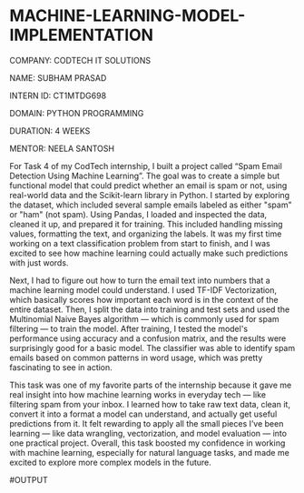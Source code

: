 # MACHINE-LEARNING-MODEL-IMPLEMENTATION

COMPANY: CODTECH IT SOLUTIONS

NAME: SUBHAM PRASAD

INTERN ID: CT1MTDG698

DOMAIN: PYTHON PROGRAMMING

DURATION: 4 WEEKS

MENTOR: NEELA SANTOSH

For Task 4 of my CodTech internship, I built a project called “Spam Email Detection Using Machine Learning”. The goal was to create a simple but functional model that could predict whether an email is spam or not, using real-world data and the Scikit-learn library in Python. I started by exploring the dataset, which included several sample emails labeled as either "spam" or "ham" (not spam). Using Pandas, I loaded and inspected the data, cleaned it up, and prepared it for training. This included handling missing values, formatting the text, and organizing the labels. It was my first time working on a text classification problem from start to finish, and I was excited to see how machine learning could actually make such predictions with just words.

Next, I had to figure out how to turn the email text into numbers that a machine learning model could understand. I used TF-IDF Vectorization, which basically scores how important each word is in the context of the entire dataset. Then, I split the data into training and test sets and used the Multinomial Naive Bayes algorithm — which is commonly used for spam filtering — to train the model. After training, I tested the model's performance using accuracy and a confusion matrix, and the results were surprisingly good for a basic model. The classifier was able to identify spam emails based on common patterns in word usage, which was pretty fascinating to see in action.

This task was one of my favorite parts of the internship because it gave me real insight into how machine learning works in everyday tech — like filtering spam from your inbox. I learned how to take raw text data, clean it, convert it into a format a model can understand, and actually get useful predictions from it. It felt rewarding to apply all the small pieces I’ve been learning — like data wrangling, vectorization, and model evaluation — into one practical project. Overall, this task boosted my confidence in working with machine learning, especially for natural language tasks, and made me excited to explore more complex models in the future.

#OUTPUT
